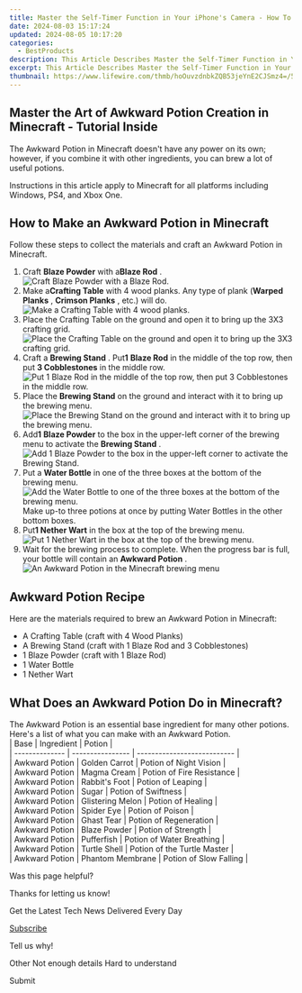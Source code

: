 ```yaml
---
title: Master the Self-Timer Function in Your iPhone's Camera - How To Guide
date: 2024-08-03 15:17:24
updated: 2024-08-05 10:17:20
categories:
  - BestProducts
description: This Article Describes Master the Self-Timer Function in Your iPhone's Camera - How To Guide
excerpt: This Article Describes Master the Self-Timer Function in Your iPhone's Camera - How To Guide
thumbnail: https://www.lifewire.com/thmb/hoOuvzdnbkZQB53jeYnE2CJSmz4=/540x405/filters:no_upscale():max_bytes(150000):strip_icc():format(webp)/sean-dubois-8G5DLKTadEU-unsplash-0b8c8e75e794464ab1dfdf9c807a0c13.jpg
---
```


## Master the Art of Awkward Potion Creation in Minecraft - Tutorial Inside
 The Awkward Potion in Minecraft doesn't have any power on its own; however, if you combine it with other ingredients, you can brew a lot of useful potions.

 Instructions in this article apply to Minecraft for all platforms including Windows, PS4, and Xbox One.

## How to Make an Awkward Potion in Minecraft

 Follow these steps to collect the materials and craft an Awkward Potion in Minecraft.  

1. Craft **Blaze Powder** with a**Blaze Rod** .  
![Craft Blaze Powder with a Blaze Rod.](https://www.lifewire.com/thmb/qSMCUF6bbvZMVtIw7PWru7OxLnk=/1500x0/filters:no_upscale():max_bytes(150000):strip_icc():format(webp)/001-17cf8c053f0a43a7ad87853eab45ff92.jpg)
2. Make a**Crafting Table** with 4 wood planks. Any type of plank (**Warped Planks** , **Crimson Planks** , etc.) will do.  
![Make a Crafting Table with 4 wood planks.](https://www.lifewire.com/thmb/FrhprZpyD-UmvnQ8_WU_j2ywbTM=/1500x0/filters:no_upscale():max_bytes(150000):strip_icc():format(webp)/002-2b6becda954b4f6ca22144303a9d7a30.jpg)
3. Place the Crafting Table on the ground and open it to bring up the 3X3 crafting grid.  
![Place the Crafting Table on the ground and open it to bring up the 3X3 crafting grid.](https://www.lifewire.com/thmb/_KMBsLRFlAKz_Vsv7IDm4NPdlsc=/1500x0/filters:no_upscale():max_bytes(150000):strip_icc():format(webp)/003-7747868208ee4f78a3588c8c7f34ed57.jpg)
4. Craft a **Brewing Stand** . Put**1** **Blaze Rod** in the middle of the top row, then put **3 Cobblestones** in the middle row.  
![Put 1 Blaze Rod in the middle of the top row, then put 3 Cobblestones in the middle row.](https://www.lifewire.com/thmb/xhvaykHAzNU4zphBdJKIhTqT72A=/1500x0/filters:no_upscale():max_bytes(150000):strip_icc():format(webp)/004-ca12414471df435c88e8e25d694c853e.jpg)
5. Place the **Brewing Stand** on the ground and interact with it to bring up the brewing menu.  
![Place the Brewing Stand on the ground and interact with it to bring up the brewing menu.](https://www.lifewire.com/thmb/YfgJEhKKlkc-7vyOQvB0NpYmHxY=/1500x0/filters:no_upscale():max_bytes(150000):strip_icc():format(webp)/005-76b8ca6ad2c04b3c95e6a7c15bb0f401.jpg)
6. Add**1** **Blaze Powder** to the box in the upper-left corner of the brewing menu to activate the **Brewing Stand** .  
![Add 1 Blaze Powder to the box in the upper-left corner to activate the Brewing Stand.](https://www.lifewire.com/thmb/ePA5ABxVZJ_IXRMUbvCLECLQryw=/1500x0/filters:no_upscale():max_bytes(150000):strip_icc():format(webp)/006-132e911c37704b818f71e52c2a4c2b6e.jpg)
7. Put a **Water Bottle** in one of the three boxes at the bottom of the brewing menu.  
![Add the Water Bottle to one of the three boxes at the bottom of the brewing menu.](https://www.lifewire.com/thmb/XN8yw9gjspE70SuTZBbP7LahfTg=/1500x0/filters:no_upscale():max_bytes(150000):strip_icc():format(webp)/007-483d26234f9a46d49dcc4cb51bdc1556.jpg)  
 Make up-to three potions at once by putting Water Bottles in the other bottom boxes.
8. Put**1 Nether Wart** in the box at the top of the brewing menu.  
![Put 1 Nether Wart in the box at the top of the brewing menu.](https://www.lifewire.com/thmb/MjgshJ6DqtRW1P8bW7GvdnTRDOQ=/1500x0/filters:no_upscale():max_bytes(150000):strip_icc():format(webp)/008-7bb3bff99f2d4daebf1c93c83857ae01.jpg)
9. Wait for the brewing process to complete. When the progress bar is full, your bottle will contain an **Awkward Potion** .  
![An Awkward Potion in the Minecraft brewing menu](https://www.lifewire.com/thmb/Xzcxnyt-aDK0ePczNoemcIAZvHg=/1500x0/filters:no_upscale():max_bytes(150000):strip_icc():format(webp)/009-0b25cf0050e941f79637b623ef38296d.jpg)  

## Awkward Potion Recipe  

 Here are the materials required to brew an Awkward Potion in Minecraft:  

* A Crafting Table (craft with 4 Wood Planks)  
* A Brewing Stand (craft with 1 Blaze Rod and 3 Cobblestones)  
* 1 Blaze Powder (craft with 1 Blaze Rod)  
* 1 Water Bottle  
* 1 Nether Wart  

## What Does an Awkward Potion Do in Minecraft?  

 The Awkward Potion is an essential base ingredient for many other potions. Here's a list of what you can make with an Awkward Potion.  
| Base           | Ingredient       | Potion                      |  
| -------------- | ---------------- | --------------------------- |  
| Awkward Potion | Golden Carrot    | Potion of Night Vision      |  
| Awkward Potion | Magma Cream      | Potion of Fire Resistance   |  
| Awkward Potion | Rabbit's Foot    | Potion of Leaping           |  
| Awkward Potion | Sugar            | Potion of Swiftness         |  
| Awkward Potion | Glistering Melon | Potion of Healing           |  
| Awkward Potion | Spider Eye       | Potion of Poison            |  
| Awkward Potion | Ghast Tear       | Potion of Regeneration      |  
| Awkward Potion | Blaze Powder     | Potion of Strength          |  
| Awkward Potion | Pufferfish       | Potion of Water Breathing   |  
| Awkward Potion | Turtle Shell     | Potion of the Turtle Master |  
| Awkward Potion | Phantom Membrane | Potion of Slow Falling      |

Was this page helpful?

Thanks for letting us know!

 Get the Latest Tech News Delivered Every Day

[Subscribe](https://www.lifewire.com/#)

Tell us why!

 Other  Not enough details  Hard to understand

 Submit

<ins class="adsbygoogle"
     style="display:block"
     data-ad-format="autorelaxed"
     data-ad-client="ca-pub-7571918770474297"
     data-ad-slot="1223367746"></ins>



<ins class="adsbygoogle"
     style="display:block"
     data-ad-client="ca-pub-7571918770474297"
     data-ad-slot="8358498916"
     data-ad-format="auto"
     data-full-width-responsive="true"></ins>
